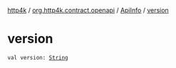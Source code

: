[http4k](../../index.md) / [org.http4k.contract.openapi](../index.md) / [ApiInfo](index.md) / [version](./version.md)

# version

`val version: `[`String`](https://kotlinlang.org/api/latest/jvm/stdlib/kotlin/-string/index.html)
